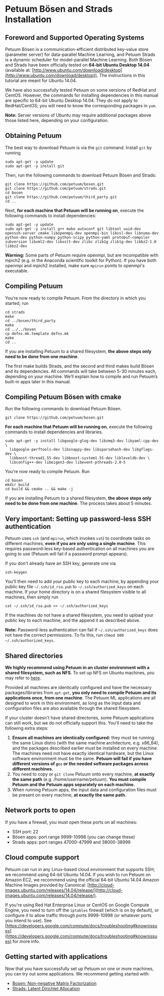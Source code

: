 # Petuum Bösen and Strads Installation

## Foreword and Supported Operating Systems

Petuum Bösen is a communication-efficient distributed key-value store (parameter server) for data-parallel Machine Learning, and Petuum Strads is a dynamic scheduler for model-parallel Machine Learning. Both Bösen and Strads have been officially tested on **64-bit Ubuntu Desktop 14.04** (available at: [http://www.ubuntu.com/download/desktop](http://www.ubuntu.com/download/desktop)). The instructions in this tutorial are meant for Ubuntu 14.04.

We have also successfully tested Petuum on some versions of RedHat and CentOS. However, the commands for installing dependencies in this manual are specific to 64-bit Ubuntu Desktop 14.04. They do not apply to RedHat/CentOS; you will need to know the corresponding packages in `yum`.

**Note:** Server versions of Ubuntu may require additional packages above those listed here, depending on your configuration.

## Obtaining Petuum

The best way to download Petuum is via the `git` command. Install `git` by running

```
sudo apt-get -y update
sudo apt-get -y install git
```

Then, run the following commands to download Petuum Bösen and Strads:

```
git clone https://github.com/petuum/bosen.git
git clone https://github.com/petuum/strads.git
cd bosen
git clone https://github.com/petuum/third_party.git
cd ..
```

Next, **for each machine that Petuum will be running on**, execute the following commands to install dependencies:

```
sudo apt-get -y update
sudo apt-get -y install g++ make autoconf git libtool uuid-dev openssh-server cmake libopenmpi-dev openmpi-bin libssl-dev libnuma-dev python-dev python-numpy python-scipy python-yaml protobuf-compiler subversion libxml2-dev libxslt-dev zlibc zlib1g zlib1g-dev libbz2-1.0 libbz2-dev
```

**Warning:** Some parts of Petuum require openmpi, but are incompatible with mpich2 (e.g. in the Anaconda scientific toolkit for Python). If you have both openmpi and mpich2 installed, make sure `mpirun` points to openmpi's executable.

## Compiling Petuum

You’re now ready to compile Petuum. From the directory in which you started, run

```
cd strads
make
cd ../bosen/third_party
make
cd ../../bosen
cp defns.mk.template defns.mk
make
cd ..
```

If you are installing Petuum to a shared filesystem, **the above steps only need to be done from one machine**.

The first make builds Strads, and the second and third makes build Bösen and its dependencies. All commands will take between 5-30 minutes each, depending on your machine. We’ll explain how to compile and run Petuum’s built-in apps later in this manual.

## Compiling Petuum Bösen with cmake

Run the following commands to download Petuum Bösen.
```
git clone https://github.com/petuum/bosen.git
```

**For each machine that Petuum will be running on**, execute the following commands to install dependencies and libraries.
```
sudo apt-get -y install libgoogle-glog-dev libzmq3-dev libyaml-cpp-dev \
  libgoogle-perftools-dev libsnappy-dev libsparsehash-dev libgflags-dev \
  libboost-thread1.55-dev libboost-system1.55-dev libleveldb-dev \
  libconfig++-dev libeigen3-dev libevent-pthreads-2.0-5
```
You’re now ready to compile Petuum. Run
```
cd bosen
mkdir build
cd build && cmake .. && make -j
```
If you are installing Petuum to a shared filesystem, **the above steps only need to be done from one machine**.
The process takes about 5 minutes.


## Very important: Setting up password-less SSH authentication

Petuum uses `ssh` (and `mpirun`, which invokes `ssh`) to coordinate tasks on different machines, **even if you are only using a single machine**. This requires password-less key-based authentication on all machines you are going to use (Petuum will fail if a password prompt appears).

If you don't already have an SSH key, generate one via

```
ssh-keygen
```

You'll then need to add your public key to each machine, by appending your public key file `~/.ssh/id_rsa.pub` to `~/.ssh/authorized_keys` on each machine. If your home directory is on a shared filesystem visible to all machines, then simply run

```
cat ~/.ssh/id_rsa.pub >> ~/.ssh/authorized_keys
```

If the machines do not have a shared filesystem, you need to upload your public key to each machine, and the append it as described above.

**Note:** Password-less authentication can fail if `~/.ssh/authorized_keys` does not have the correct permissions. To fix this, run `chmod 600 ~/.ssh/authorized_keys`.

## Shared directories

**We highly recommend using Petuum in an cluster environment with a shared filesystem, such as NFS**. To set up NFS on Ubuntu machines, you may refer to [here](https://help.ubuntu.com/14.04/serverguide/network-file-system.html).

Provided all machines are identically configured and have the necessary packages/libraries from `apt-get`, **you only need to compile Petuum and its applications once, from one machine**. The Petuum ML applications are all designed to work in this environment, as long as the input data and configuration files are also available through the shared filesystem.

If your cluster doesn't have shared directories, some Petuum applications can still work, but we do not officially support this. You'll need to take the following extra steps:

1. **Ensure all machines are identically configured:** they must be running the same Linux distro (with the same machine architecture, e.g. x86_64), and the packages described earlier must be installed on every machine. The machines need not have exactly identical hardware, but the Linux software environment must be the same. **Petuum will fail if you have different versions of `gcc` or the needed software packages across different machines.**
2. You need to copy or `git clone` Petuum onto every machine, **at exactly the same path** (e.g. /home/username/petuum). **You must compile Petuum and the Petuum apps separately on each machine.**
3. When running Petuum apps, the input data and configuration files must be present on every machine, **at exactly the same path.**

## Network ports to open
If you have a firewall, you must open these ports on all machines:
* SSH port: 22
* Bösen apps: port range 9999-10998 (you can change these)
* Strads apps: port ranges 47000-47999 and 38000-38999

## Cloud compute support
Petuum can run in any Linux-based cloud environment that supports SSH; we recommend using 64-bit Ubuntu 14.04. If you wish to run Petuum on Amazon EC2, we recommend using the official 64-bit Ubuntu 14.04 Amazon Machine Images provided by Canonical: [http://cloud-images.ubuntu.com/releases/14.04/release/](http://cloud-images.ubuntu.com/releases/14.04/release/).

If you're using Red Hat Enterprise Linux or CentOS on Google Compute Engine, you need to turn off the `iptables` firewall (which is on by default), or configure it to allow traffic through ports 9999-10998 (or whatever ports you intend to use). See [https://developers.google.com/compute/docs/troubleshooting#knownissues](https://developers.google.com/compute/docs/troubleshooting#knownissues) for more info.

## Getting started with applications

Now that you have successfully set up Petuum on one or more machines, you can try out some applications. We recommend getting started with:
* [Bosen: Non-negative Matrix Factorization](nonneg-matrix-fact.md)
* [Strads: Latent Dirichlet Allocation](latent-dirichlet-allocation.md)
